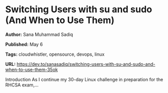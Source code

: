 # Switching Users with su and sudo (And When to Use Them)

**Author:** Sana Muhammad Sadiq

**Published:** May 6

**Tags:** cloudwhistler, opensource, devops, linux

**URL:** https://dev.to/sanasadiq/switching-users-with-su-and-sudo-and-when-to-use-them-35ok

Introduction   As I continue my 30-day Linux challenge in preparation for the RHCSA exam,...